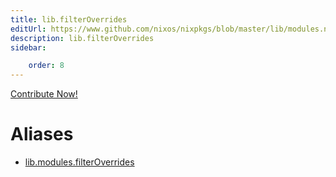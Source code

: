 ```yaml
---
title: lib.filterOverrides
editUrl: https://www.github.com/nixos/nixpkgs/blob/master/lib/modules.nix#L934C21
description: lib.filterOverrides
sidebar:

    order: 8
---
```


<a href="https://www.github.com/nixos/nixpkgs/blob/master/lib/modules.nix#L934C21">Contribute Now!</a>


# Aliases

- [lib.modules.filterOverrides](/nix-doc-comments/reference/lib/modules/lib-modules-filterOverrides)


